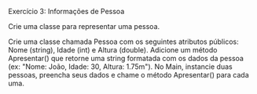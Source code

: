 Exercício 3: Informações de Pessoa

Crie uma classe para representar uma pessoa.

Crie uma classe chamada Pessoa com os seguintes atributos públicos: Nome (string), Idade (int) e Altura (double).
Adicione um método Apresentar() que retorne uma string formatada com os dados da pessoa (ex: "Nome: João, Idade: 30, Altura: 1.75m").
No Main, instancie duas pessoas, preencha seus dados e chame o método Apresentar() para cada uma.
